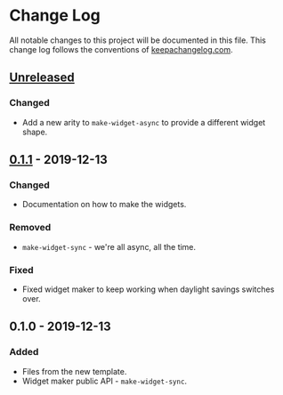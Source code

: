 # Change Log
All notable changes to this project will be documented in this file. This change log follows the conventions of [keepachangelog.com](http://keepachangelog.com/).

## [Unreleased]
### Changed
- Add a new arity to `make-widget-async` to provide a different widget shape.

## [0.1.1] - 2019-12-13
### Changed
- Documentation on how to make the widgets.

### Removed
- `make-widget-sync` - we're all async, all the time.

### Fixed
- Fixed widget maker to keep working when daylight savings switches over.

## 0.1.0 - 2019-12-13
### Added
- Files from the new template.
- Widget maker public API - `make-widget-sync`.

[Unreleased]: https://github.com/your-name/homework/compare/0.1.1...HEAD
[0.1.1]: https://github.com/your-name/homework/compare/0.1.0...0.1.1
